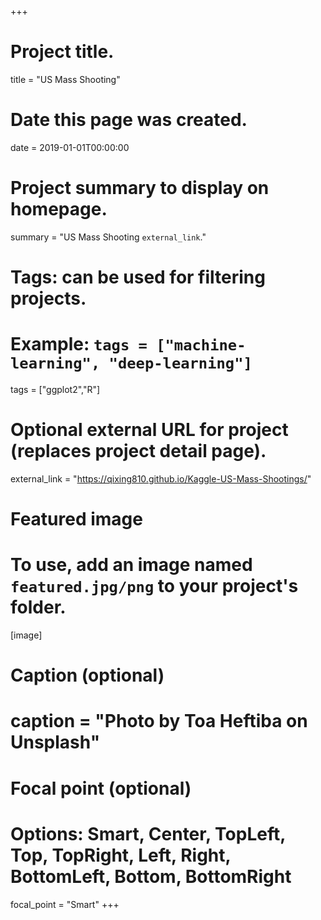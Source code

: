 +++
# Project title.
title = "US Mass Shooting"

# Date this page was created.
date = 2019-01-01T00:00:00

# Project summary to display on homepage.
summary = "US Mass Shooting `external_link`."

# Tags: can be used for filtering projects.
# Example: `tags = ["machine-learning", "deep-learning"]`
tags = ["ggplot2","R"]

# Optional external URL for project (replaces project detail page).
external_link = "https://qixing810.github.io/Kaggle-US-Mass-Shootings/"

# Featured image
# To use, add an image named `featured.jpg/png` to your project's folder. 
[image]
  # Caption (optional)
  # caption = "Photo by Toa Heftiba on Unsplash"

  # Focal point (optional)
  # Options: Smart, Center, TopLeft, Top, TopRight, Left, Right, BottomLeft, Bottom, BottomRight
  focal_point = "Smart"
+++
